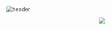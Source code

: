 ![header](https://capsule-render.vercel.app/api?type=slice&color=auto&height=300&section=header&text=PARK%20SI%20HYUNG&fontSize=90&fontColor=000000)
<div align=center><img src="https://img.shields.io/static/v1?label=React&message=Frontend Developer&color=black"/></div>

<!--
**shpkc/shpkc** is a ✨ _special_ ✨ repository because its `README.md` (this file) appears on your GitHub profile.

Here are some ideas to get you started:

- 🔭 I’m currently working on ...
- 🌱 I’m currently learning ...
- 👯 I’m looking to collaborate on ...
- 🤔 I’m looking for help with ...
- 💬 Ask me about ...
- 📫 How to reach me: ...
- 😄 Pronouns: ...
- ⚡ Fun fact: ...
-->
